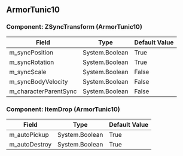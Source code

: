 ## ArmorTunic10

### Component: ZSyncTransform (ArmorTunic10)

|Field|Type|Default Value|
|-----|----|-------------|
|m_syncPosition|System.Boolean|True|
|m_syncRotation|System.Boolean|True|
|m_syncScale|System.Boolean|False|
|m_syncBodyVelocity|System.Boolean|False|
|m_characterParentSync|System.Boolean|False|

### Component: ItemDrop (ArmorTunic10)

|Field|Type|Default Value|
|-----|----|-------------|
|m_autoPickup|System.Boolean|True|
|m_autoDestroy|System.Boolean|True|

